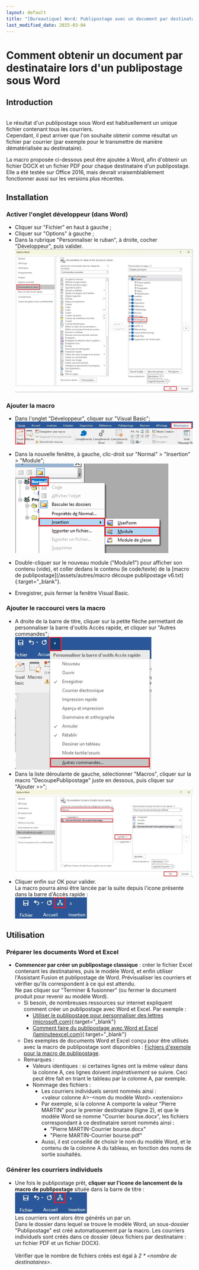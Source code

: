 ```yaml
---
layout: default
title: "[Bureautique] Word: Publipostage avec un document par destinataire (macro Word)"
last_modified_date: 2025-03-04
---
```

# Comment obtenir un document par destinataire lors d'un publipostage sous Word

## Introduction  
&nbsp;  
Le résultat d'un publipostage sous Word est habituellement un unique fichier contenant tous les courriers.  
Cependant, il peut arriver que l'on souhaite obtenir comme résultat un fichier par courrier (par exemple pour le transmettre de manière dématérialisée au destinataire).

La macro proposée ci-dessous peut être ajoutée à Word, afin d'obtenir un fichier DOCX et un fichier PDF pour chaque destinataire d'un publipostage.  
Elle a été testée sur Office 2016, mais devrait vraisemblablement fonctionner aussi sur les versions plus récentes.

## Installation

### Activer l'onglet développeur (dans Word)  
 - Cliquer sur "Fichier" en haut à gauche ;  
 - Cliquer sur "Options" à gauche ;  
 - Dans la rubrique "Personnaliser le ruban", à droite, cocher "Développeur", puis valider.  
   ![](IMG_Publipostage%20macro%20Word%20-%20un%20fichier%20par%20destinataire%201.jpg)  

### Ajouter la macro  
- Dans l'onglet "Développeur", cliquer sur "Visual Basic";  
  ![](IMG_Publipostage%20macro%20Word%20-%20un%20fichier%20par%20destinataire%203.jpg)
- Dans la nouvelle fenêtre, à gauche, clic-droit sur "Normal" > "Insertion" > "Module";  
  ![](IMG_Publipostage%20macro%20Word%20-%20un%20fichier%20par%20destinataire%202.png)
  
- Double-cliquer sur le nouveau module ("Module1") pour afficher son contenu (vide), et coller dedans le contenu (le code/texte) de la [macro de publipostage](/assets/autres/macro découpe publipostage v6.txt){:target="_blank"}.  
- Enregistrer, puis fermer la fenêtre Visual Basic.  
### Ajouter le raccourci vers la macro  
- A droite de la barre de titre, cliquer sur la petite flèche permettant de personnaliser la barre d'outils Accès rapide, et cliquer sur "Autres commandes";  
  ![](IMG_Publipostage%20macro%20Word%20-%20un%20fichier%20par%20destinataire%204.jpg)  
- Dans la liste déroulante de gauche, sélectionner "Macros", cliquer sur la macro "DecoupePublipostage" juste en dessous, puis cliquer sur "Ajouter >>";  
  ![](IMG_Publipostage%20macro%20Word%20-%20un%20fichier%20par%20destinataire%205.jpg)
- Cliquer enfin sur OK pour valider.   
  La macro pourra ainsi être lancée par la suite depuis l'icone présente dans la barre d'Accès rapide :  
  ![](IMG_Publipostage%20macro%20Word%20-%20un%20fichier%20par%20destinataire%206.jpg)

## Utilisation
### Préparer les documents Word et Excel

- **Commencer par créer un publipostage classique** : créer le fichier Excel contenant les destinataires, puis le modèle Word, et enfin utiliser l'Assistant Fusion et publipostage de Word. Prévisualiser les courriers et vérifier qu'ils correspondent à ce qui est attendu.   
  Ne pas cliquer sur "Terminer & fusionner" (ou fermer le document produit pour revenir au modèle Word).  
	- Si besoin, de nombreuses ressources sur internet expliquent comment créer un publipostage avec Word et Excel. Par exemple : 
		- [Utiliser le publipostage pour personnaliser des lettres (microsoft.com)](https://support.microsoft.com/fr-fr/office/utiliser-le-publipostage-pour-personnaliser-des-lettres-d7686bb1-3077-4af3-926b-8c825e9505a3){:target="_blank"}  
		- [Comment faire du publipostage avec Word et Excel (laminuteexcel.com)](https://laminuteexcel.com/comment-faire-du-publipostage-avec-excel-et-word/){:target="_blank"}  
	- Des exemples de documents Word et Excel conçu pour être utilisés avec la macro de publipostage sont disponibles : [Fichiers d'exemple pour la macro de publipostage](/assets/autres/Fichiers%20exemple%20macro%20publipostage%20Word.zip).  
	- Remarques : 
		- Valeurs identiques : si certaines lignes ont la même valeur dans la colonne A, ces lignes doivent *impérativement* se suivre. Ceci peut être fait en triant le tableau par la colonne A, par exemple.
		- Nommage des fichiers :
			- Les courriers individuels seront nommés ainsi :  
			   \<valeur colonne A\>-\<nom du modèle Word\>.\<extension\>
			- Par exemple, si la colonne A comporte la valeur "Pierre MARTIN" pour le premier destinataire (ligne 2), et que le modèle Word se nomme "Courrier bourse.docx", les fichiers correspondant à ce destinataire seront nommés ainsi :
				- "Pierre MARTIN-Courrier bourse.docx"
				- "Pierre MARTIN-Courrier bourse.pdf"
			- Aussi, il est conseillé de choisir le nom du modèle Word, et le contenu de la colonne A du tableau, en fonction des noms de sortie souhaités.

### Générer les courriers individuels


- Une fois le publipostage prêt, **cliquer sur l'icone de lancement de la macro de publipostage** située dans la barre de titre :  
  ![](IMG_Publipostage%20macro%20Word%20-%20un%20fichier%20par%20destinataire%206.jpg)  
  Les courriers vont alors être générés un par un.  
Dans le dossier dans lequel se trouve le modèle Word, un sous-dossier "Publipostage" est créé automatiquement par la macro. Les courriers individuels sont créés dans ce dossier (deux fichiers par destinataire : un fichier PDF et un fichier DOCX).  
&nbsp;   
Vérifier que le nombre de fichiers créés est égal à *2 \* \<nombre de destinataires\>*.